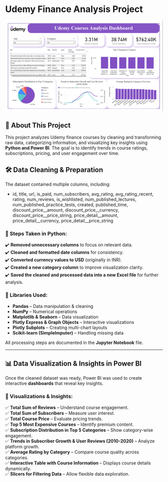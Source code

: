 # **Udemy Finance Analysis Project**  
![Udemy Finance Dashboard](visual/Dashboard.png)

## 📌 About This Project  
This project analyzes Udemy finance courses by cleaning and transforming raw data, categorizing information, and visualizing key insights using **Python and Power BI**. The goal is to identify trends in course ratings, subscriptions, pricing, and user engagement over time.  

## 🛠️ Data Cleaning & Preparation  
The dataset contained multiple columns, including:  
 - id, title, url, is_paid, num_subscribers, avg_rating, avg_rating_recent, rating, num_reviews, is_wishlisted, num_published_lectures, num_published_practice_tests, created, published_time, discount_price__amount, 
   discount_price__currency, discount_price__price_string, price_detail__amount, price_detail__currency, price_detail__price_string
### 🔹 Steps Taken in Python:  
✔️ **Removed unnecessary columns** to focus on relevant data.  
✔️ **Cleaned and formatted date columns** for consistency.  
✔️ **Converted currency values to USD** (originally in INR).  
✔️ **Created a new category column** to improve visualization clarity.  
✔️ **Saved the cleaned and processed data into a new Excel file** for further analysis.  

### 📌 Libraries Used:  
- **Pandas** – Data manipulation & cleaning  
- **NumPy** – Numerical operations  
- **Matplotlib & Seaborn** – Data visualization
- **Plotly Express & Graph Objects** – Interactive visualizations  
- **Plotly Subplots** – Creating multi-chart layouts  
- **Scikit-learn (SimpleImputer)** – Handling missing data  
 

All processing steps are documented in the **Jupyter Notebook** file.  

---

## 📊 Data Visualization & Insights in Power BI  
Once the cleaned dataset was ready, Power BI was used to create interactive **dashboards** that reveal key insights.  

### 🔹 Visualizations & Insights:  
✅ **Total Sum of Reviews** – Understand course engagement.  
✅ **Total Sum of Subscribers** – Measure user interest.  
✅ **Total Course Price** – Evaluate pricing trends.  
✅ **Top 5 Most Expensive Courses** – Identify premium content.  
✅ **Subscription Distribution in Top 5 Categories** – Show category-wise engagement.  
✅ **Trends in Subscriber Growth & User Reviews (2010-2020)** – Analyze platform growth.  
✅ **Average Rating by Category** – Compare course quality across categories.  
✅ **Interactive Table with Course Information** – Displays course details dynamically.  
✅ **Slicers for Filtering Data** – Allow flexible data exploration.  
